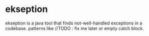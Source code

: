 # ekseption
ekseption is a java tool that finds not-well-handled exceptions in a codebase.
patterns like //TODO : fix me later or empty catch block.
